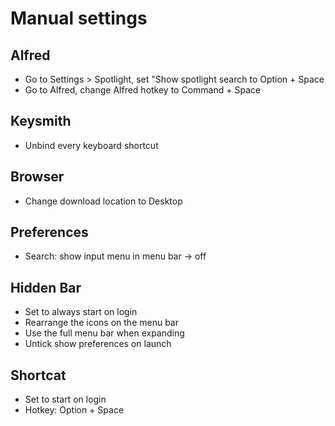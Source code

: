 # Manual settings

## Alfred

- Go to Settings > Spotlight, set "Show spotlight search to Option + Space
- Go to Alfred, change Alfred hotkey to Command + Space

## Keysmith

- Unbind every keyboard shortcut

## Browser

- Change download location to Desktop

## Preferences

- Search: show input menu in menu bar -> off

## Hidden Bar

- Set to always start on login
- Rearrange the icons on the menu bar
- Use the full menu bar when expanding
- Untick show preferences on launch

## Shortcat

- Set to start on login
- Hotkey: Option + Space
